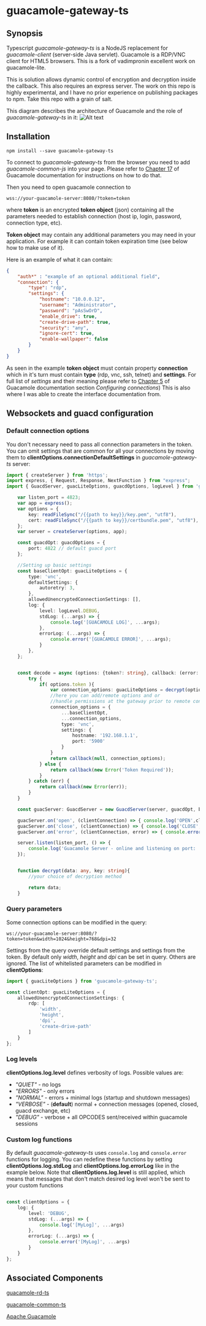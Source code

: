 # guacamole-gateway-ts

## Synopsis
Typescript *guacamole-gateway-ts* is a NodeJS replacement for *guacamole-client* (server-side Java servlet).
Guacamole is a RDP/VNC client for HTML5 browsers. This is a fork of vadimpronin excellent work on guacamole-lite.

This is solution allows dynamic control of encryption and decryption inside the callback. This also requires an express server. The work on this repo is highly experimental, and I have no prior experience on publishing packages to npm. Take this repo with a grain of salt.

This diagram describes the architecture of Guacamole and the role of *guacamole-gateway-ts* in it:
![Alt text](https://github.com/smeagol002/guacamole-rd-ts/blob/main/src/assets/RemoteDesktop.png?raw=true)


## Installation

```
npm install --save guacamole-gateway-ts
```

To connect to *guacamole-gateway-ts* from the browser you need to add *guacamole-common-js* into your page. Please refer to 
[Chapter 17](http://guacamole.incubator.apache.org/doc/gug/guacamole-common-js.html) of Guacamole documentation for instructions on how to 
do that.

Then you need to open guacamole connection to 

``
wss://your-guacamole-server:8080/?token=token
``

where **token** is an encrypted **token object** (json) containing all the parameters needed to establish connection (host ip, login, password, connection type, etc). 

**Token object** may contain any additional parameters you may need in your application. For example it can contain token
expiration time (see below how to make use of it).

Here is an example of what it can contain:

```json
{
    "auth*" : "example of an optional additional field",
    "connection": {
        "type": "rdp",
        "settings": {
            "hostname": "10.0.0.12",
            "username": "Administrator",
            "password": "pAsSwOrD",
            "enable_drive": true,
            "create-drive-path": true,
            "security": "any",
            "ignore-cert": true,
            "enable-wallpaper": false
        }
    }
}

```

As seen in the example **token object** must contain property **connection** which in it's turn must contain **type** (rdp, 
vnc, ssh, telnet) and **settings**. For full list of *settings* and their meaning please refer to 
[Chapter 5](http://guacamole.incubator.apache.org/doc/gug/configuring-guacamole.html#connection-configuration)
of Guacamole documentation section *Configuring connections*) This is also where I was able to create the interface documentation from.


## Websockets and guacd configuration

### Default connection options
You don't necessary need to pass all connection parameters in the token. You can omit settings that are common for all 
your connections by moving them to **clientOptions.connectionDefaultSettings** in *guacamole-gateway-ts* server:



```typescript
import { createServer } from 'https';
import express, { Request, Response, NextFunction } from "express";
import { GuacdServer, guacLiteOptions, guacdOptions, logLevel } from 'guacamole-gateway-ts';

    var listen_port = 4823;
    var app = express();
    var options = {
        key: readFileSync("/{{path to key}}/key.pem", "utf8"),
        cert: readFileSync("/{{path to key}}/certbundle.pem", "utf8"),
    };
    var server = createServer(options, app);

    const guacdOpt: guacdOptions = {
        port: 4822 // default guacd port
    };

    //Setting up basic settings 
    const baseClientOpt: guacLiteOptions = {
        type: 'vnc',
        defaultSettings: {
            autoretry: 3,
        },
        allowedUnencryptedConnectionSettings: [],
        log: {
            level: logLevel.DEBUG,
            stdLog: (...args) => {
                console.log('[GUACAMOLE LOG]', ...args);
            },
            errorLog: (...args) => {
                console.error('[GUACAMOLE ERROR]', ...args);
            }
        },
    };


    const decode = async (options: {token?: string}, callback: (error: any, options?: guacLiteOptions) => void): Promise<void> => {
        try {
            if( options.token ){
                var connection_options: guacLiteOptions = decrypt(options.token, "mySuperSecretPassword");
                //here you can add/remote options and or 
                //handle permissions at the gateway prior to remote connection
                connection_options = {
                    ...baseClientOpt,
                    ...connection_options,
                    type: 'vnc',
                    settings: {
                        hostname: '192.168.1.1',
                        port: '5900'
                    }
                }
                return callback(null, connection_options);
            } else {
                return callback(new Error('Token Required'));
            }
        } catch (err) {
            return callback(new Error(err));
        }
    }

    const guacServer: GuacdServer = new GuacdServer(server, guacdOpt, baseClientOpt, decode);

    guacServer.on('open', (clientConnection) => { console.log('OPEN',clientConnection) });
    guacServer.on('close', (clientConnection) => { console.log('CLOSE',clientConnection) });
    guacServer.on('error', (clientConnection, error) => { console.error(clientConnection, error) });

    server.listen(listen_port, () => {
        console.log('Guacamole Server - online and listening on port: ' + listen_port);
    });


    function decrypt(data: any, key: string){
        //your choice of decryption method

        return data;
    }

```

### Query parameters
Some connection options can be modified in the query:

``
ws://your-guacamole-server:8080/?token=token&width=1024&height=768&dpi=32
``

Settings from the query override default settings and settings from the token.
By default only *width*, *height* and *dpi* can be set in query. Others are ignored.
The list of whitelisted parameters can be modified in **clientOptions**:

```typescript
import { guacLiteOptions } from 'guacamole-gateway-ts';

const clientOpt: guacLiteOptions = {
    allowedUnencryptedConnectionSettings: {
        rdp: [
            'width',
            'height',
            'dpi',
            'create-drive-path'
        ]
    }
};
```


### Log levels

**clientOptions.log.level** defines verbosity of logs. Possible values are:
- *"QUIET"* - no logs
- *"ERRORS"* - only errors
- *"NORMAL"* - errors + minimal logs (startup and shutdown messages)
- *"VERBOSE"*  - (**default**) normal + connection messages (opened, closed, guacd exchange, etc)
- *"DEBUG"* - verbose + all OPCODES sent/received within guacamole sessions


### Custom log functions

By default *guacamole-gateway-ts* uses `console.log` and `console.error` functions for logging.
You can redefine these functions by setting **clientOptions.log.stdLog**
and **clientOptions.log.errorLog** like in the example below. Note that **clientOptions.log.level**
is still applied, which means that messages that don't match desired log level won't be
sent to your custom functions  

```typescript

const clientOptions = {
    log: {
        level: 'DEBUG',
        stdLog: (...args) => {
            console.log('[MyLog]', ...args)
        },
        errorLog: (...args) => {
            console.error('[MyLog]', ...args)
        }
    }
};

```


 ## Associated Components

 [guacamole-rd-ts](https://www.npmjs.com/package/guacamole-rd-ts)

 [guacamole-common-ts](https://www.npmjs.com/package/guacamole-common-ts)

 [Apache Guacamole](https://guacamole.apache.org/)
 
